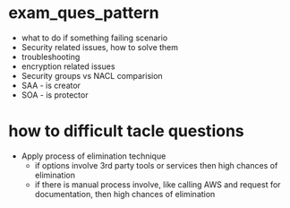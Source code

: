 # exam_ques_pattern
- what to do if something failing scenario
- Security related issues, how to solve them 
- troubleshooting 
- encryption related issues
- Security groups vs NACL comparision
- SAA - is creator
- SOA - is protector

# how to difficult tacle questions
- Apply process of elimination technique 
  - if options involve 3rd party tools or services then high chances of elimination
  - if there is manual process involve, like calling AWS and request for documentation, then high chances of elimination
  
